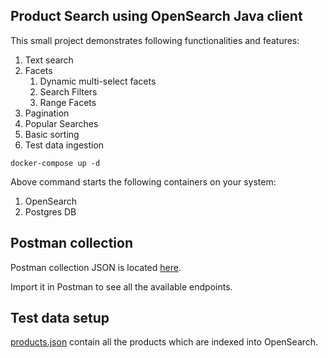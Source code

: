 ## Product Search using OpenSearch Java client

This small project demonstrates following functionalities and features:

1. Text search
2. Facets
   1. Dynamic multi-select facets
   2. Search Filters
   3. Range Facets
3. Pagination
4. Popular Searches
5. Basic sorting
6. Test data ingestion

```shell
docker-compose up -d
```

Above command starts the following containers on your system:

1. OpenSearch
2. Postgres DB

## Postman collection

Postman collection JSON is located [here](./src/main/resources/product_catalog/postman_collection.json).

Import it in Postman to see all the available endpoints.

## Test data setup

[products.json](./src/main/resources/products.json) contain all the products which are indexed into OpenSearch.
